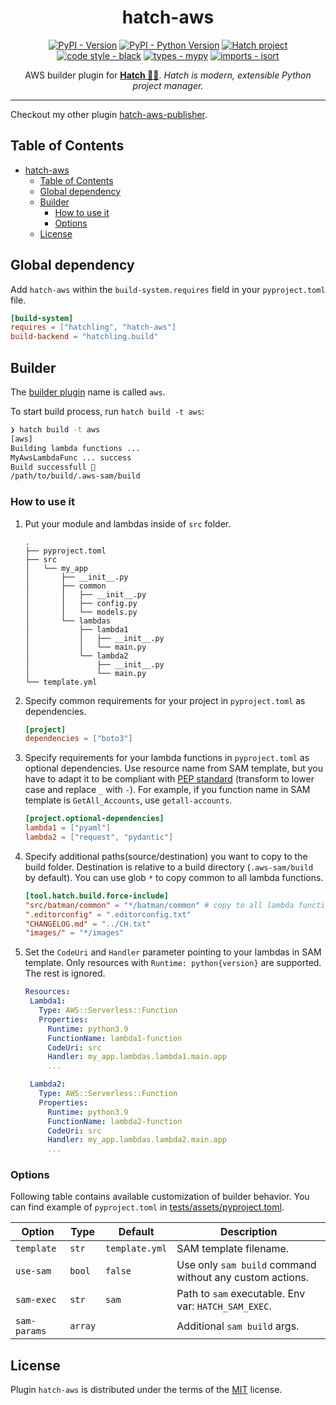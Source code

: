 <!-- markdownlint-disable-file no-inline-html first-line-h1 -->
<div align="center">

# hatch-aws

[![PyPI - Version](https://img.shields.io/pypi/v/hatch-aws.svg)](https://pypi.org/project/hatch-aws) [![PyPI - Python Version](https://img.shields.io/pypi/pyversions/hatch-aws.svg)](https://pypi.org/project/hatch-aws) [![Hatch project](https://img.shields.io/badge/%F0%9F%A5%9A-Hatch-4051b5.svg)](https://github.com/pypa/hatch) [![code style - black](https://img.shields.io/badge/code%20style-black-000000.svg)](https://github.com/psf/black) [![types - mypy](https://img.shields.io/badge/types-Mypy-blue.svg)](https://github.com/python/mypy) [![imports - isort](https://img.shields.io/badge/imports-isort-ef8336.svg)](https://github.com/pycqa/isort)

AWS builder plugin for **[Hatch 🥚🐍](<https://hatch.pypa.io/latest/>)**.
*Hatch is modern, extensible Python project manager.*

</div>

---

Checkout my other plugin [hatch-aws-publisher](https://github.com/aka-raccoon/hatch-aws-publisher).

## Table of Contents

- [hatch-aws](#hatch-aws)
    - [Table of Contents](#table-of-contents)
    - [Global dependency](#global-dependency)
    - [Builder](#builder)
        - [How to use it](#how-to-use-it)
        - [Options](#options)
    - [License](#license)

## Global dependency

Add `hatch-aws` within the `build-system.requires` field in your `pyproject.toml` file.

```toml
[build-system]
requires = ["hatchling", "hatch-aws"]
build-backend = "hatchling.build"
```

## Builder

The [builder plugin](https://hatch.pypa.io/latest/plugins/builder/reference/) name is called `aws`.

To start build process, run `hatch build -t aws`:

```bash
❯ hatch build -t aws
[aws]
Building lambda functions ...
MyAwsLambdaFunc ... success
Build successfull 🚀
/path/to/build/.aws-sam/build
```

### How to use it

1. Put your module and lambdas inside of `src` folder.

   ```shell
   .
   ├── pyproject.toml
   ├── src
   │   └── my_app
   │       ├── __init__.py
   │       ├── common
   │       │   ├── __init__.py
   │       │   ├── config.py
   │       │   └── models.py
   │       └── lambdas
   │           ├── lambda1
   │           │   ├── __init__.py
   │           │   └── main.py
   │           └── lambda2
   │               ├── __init__.py
   │               └── main.py
   └── template.yml
   ```

2. Specify common requirements for your project in `pyproject.toml` as dependencies.

   ```toml
   [project]
   dependencies = ["boto3"]
   ```

3. Specify requirements for your lambda functions in `pyproject.toml` as optional dependencies. Use resource name from SAM template, but you have to adapt it to be compliant with [PEP standard](https://peps.python.org/pep-0503/#normalized-names>) (transform to lower case and replace `_` with `-`). For example, if you function name in SAM template is `GetAll_Accounts`, use `getall-accounts`.

   ```toml
   [project.optional-dependencies]
   lambda1 = ["pyaml"]
   lambda2 = ["request", "pydantic"]
   ```

4. Specify additional paths(source/destination) you want to copy to the build folder. Destination is relative to a build directory (`.aws-sam/build` by default). You can use glob `*` to copy common to all lambda functions.

   ```toml
   [tool.hatch.build.force-include]
   "src/batman/common" = "*/batman/common" # copy to all lambda functions
   ".editorconfig" = ".editorconfig.txt"
   "CHANGELOG.md" = "../CH.txt"
   "images/" = "*/images"
   ```

5. Set the `CodeUri` and `Handler` parameter pointing to your lambdas in SAM template. Only resources with `Runtime: python{version}` are supported. The rest is ignored.

   ```yaml
   Resources:
    Lambda1:
      Type: AWS::Serverless::Function
      Properties:
        Runtime: python3.9
        FunctionName: lambda1-function
        CodeUri: src
        Handler: my_app.lambdas.lambda1.main.app
        ...

    Lambda2:
      Type: AWS::Serverless::Function
      Properties:
        Runtime: python3.9
        FunctionName: lambda2-function
        CodeUri: src
        Handler: my_app.lambdas.lambda2.main.app
        ...
   ```

### Options

Following table contains available customization of builder behavior. You can find example of `pyproject.toml` in [tests/assets/pyproject.toml](https://github.com/aka-raccoon/hatch-aws/blob/main/tests/assets/pyproject.toml).

| Option       | Type    | Default        | Description                                              |
| ------------ | ------- | -------------- | -------------------------------------------------------- |
| `template`   | `str`   | `template.yml` | SAM template filename.                                   |
| `use-sam`    | `bool`  | `false`        | Use only `sam build` command without any custom actions. |
| `sam-exec`   | `str`   | `sam`          | Path to `sam` executable. Env var: `HATCH_SAM_EXEC`.     |
| `sam-params` | `array` |                | Additional `sam build` args.                             |

## License

Plugin `hatch-aws` is distributed under the terms of the [MIT](https://spdx.org/licenses/MIT.html) license.
